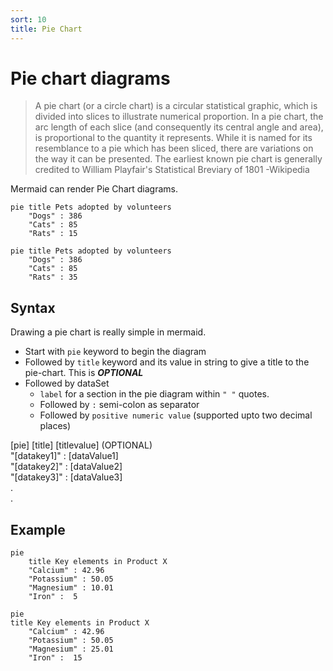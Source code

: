 ```yaml
---
sort: 10
title: Pie Chart
---
```


# Pie chart diagrams

> A pie chart (or a circle chart) is a circular statistical graphic, which is divided into slices to illustrate numerical proportion. In a pie chart, the arc length of each slice (and consequently its central angle and area), is proportional to the quantity it represents. While it is named for its resemblance to a pie which has been sliced, there are variations on the way it can be presented. The earliest known pie chart is generally credited to William Playfair's Statistical Breviary of 1801
-Wikipedia

Mermaid can render Pie Chart diagrams.

```
pie title Pets adopted by volunteers
    "Dogs" : 386
    "Cats" : 85
    "Rats" : 15
```
```mermaid
pie title Pets adopted by volunteers
    "Dogs" : 386
    "Cats" : 85
    "Rats" : 35
```


## Syntax
Drawing a pie chart is really simple in mermaid.
- Start with `pie` keyword to begin the diagram
- Followed by `title` keyword and its value in string to give a title to the pie-chart. This is ***OPTIONAL***
- Followed by dataSet
    - `label` for a section in the pie diagram within `" "` quotes.
    - Followed by `:` semi-colon as separator
    - Followed by `positive numeric value` (supported upto two decimal places)

[pie]
     [title] [titlevalue]  (OPTIONAL)  
      "[datakey1]" : [dataValue1]  
      "[datakey2]" : [dataValue2]  
      "[datakey3]" : [dataValue3]  
      .  
      .

## Example
```
pie
    title Key elements in Product X
    "Calcium" : 42.96
    "Potassium" : 50.05
    "Magnesium" : 10.01
    "Iron" :  5
```
```mermaid
pie
title Key elements in Product X
    "Calcium" : 42.96
    "Potassium" : 50.05
    "Magnesium" : 25.01
    "Iron" :  15
 ```
